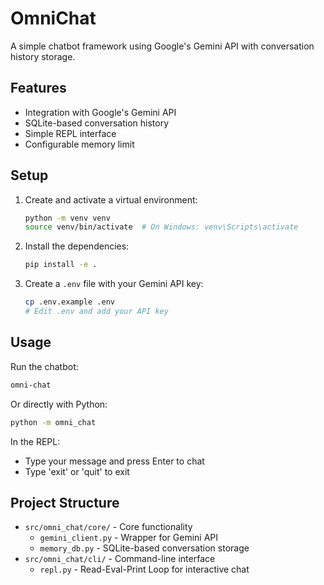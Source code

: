 # OmniChat

A simple chatbot framework using Google's Gemini API with conversation history storage.

## Features

- Integration with Google's Gemini API
- SQLite-based conversation history
- Simple REPL interface
- Configurable memory limit

## Setup

1. Create and activate a virtual environment:
   ```bash
   python -m venv venv
   source venv/bin/activate  # On Windows: venv\Scripts\activate
   ```

2. Install the dependencies:
   ```bash
   pip install -e .
   ```

3. Create a `.env` file with your Gemini API key:
   ```bash
   cp .env.example .env
   # Edit .env and add your API key
   ```

## Usage

Run the chatbot:
```bash
omni-chat
```

Or directly with Python:
```bash
python -m omni_chat
```

In the REPL:
- Type your message and press Enter to chat
- Type 'exit' or 'quit' to exit

## Project Structure

- `src/omni_chat/core/` - Core functionality
  - `gemini_client.py` - Wrapper for Gemini API
  - `memory_db.py` - SQLite-based conversation storage
- `src/omni_chat/cli/` - Command-line interface
  - `repl.py` - Read-Eval-Print Loop for interactive chat
